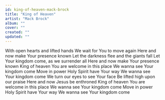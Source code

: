 ```yaml
---
id: king-of-heaven-mack-brock
title: "King of Heaven"
artist: "Mack Brock"
album: ""
cover: ""
created: ""
updated: ""
---
```


With open hearts and lifted hands
We wait for You to move again
Here and now make Your presence known
Let the darkness flee and the giants fall
Let Your kingdom come, as we surrender all
Here and now make Your presence known
King of heaven
You are welcome in this place
We wanna see Your kingdom come
Move in power
Holy Spirit have Your way
We wanna see Your kingdom come
We turn our eyes to see Your face
Be lifted high upon our praise
Here and now Jesus be enthroned
King of heaven
You are welcome in this place
We wanna see Your kingdom come
Move in power
Holy Spirit have Your way
We wanna see Your kingdom come